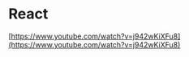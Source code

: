 # React

[https://www.youtube.com/watch?v=j942wKiXFu8](https://www.youtube.com/watch?v=j942wKiXFu8)
